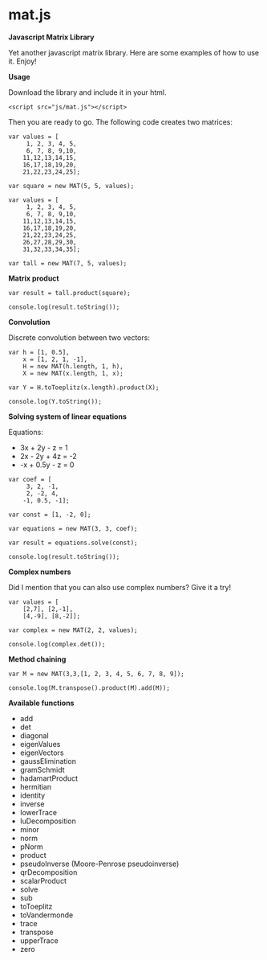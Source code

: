 mat.js
=====

**Javascript Matrix Library**

Yet another javascript matrix library. Here are some examples of how to use it. Enjoy!

**Usage**

Download the library and include it in your html.

```
<script src="js/mat.js"></script>
```

Then you are ready to go. The following code creates two matrices:

```
var values = [
     1, 2, 3, 4, 5,
     6, 7, 8, 9,10,
    11,12,13,14,15,
    16,17,18,19,20,
    21,22,23,24,25];
    
var square = new MAT(5, 5, values);

var values = [
     1, 2, 3, 4, 5,
     6, 7, 8, 9,10,
    11,12,13,14,15,
    16,17,18,19,20,
    21,22,23,24,25,
    26,27,28,29,30,
    31,32,33,34,35];

var tall = new MAT(7, 5, values);
```

**Matrix product**
```
var result = tall.product(square);

console.log(result.toString());
```

**Convolution**

Discrete convolution between two vectors:

```
var h = [1, 0.5],
    x = [1, 2, 1, -1],
    H = new MAT(h.length, 1, h), 
    X = new MAT(x.length, 1, x);

var Y = H.toToeplitz(x.length).product(X);

console.log(Y.toString());
```

**Solving system of linear equations**

Equations:
* 3x + 2y -  z =  1
* 2x - 2y + 4z = -2
* -x + 0.5y - z =  0

```
var coef = [
     3, 2, -1, 
     2, -2, 4, 
    -1, 0.5, -1]; 
    
var const = [1, -2, 0];
    
var equations = new MAT(3, 3, coef);

var result = equations.solve(const);

console.log(result.toString());
```
**Complex numbers**

Did I mention that you can also use complex numbers? Give it a try!

```
var values = [
    [2,7], [2,-1], 
    [4,-9], [8,-2]];

var complex = new MAT(2, 2, values);

console.log(complex.det());
```

**Method chaining**

```
var M = new MAT(3,3,[1, 2, 3, 4, 5, 6, 7, 8, 9]);

console.log(M.transpose().product(M).add(M));
```

**Available functions**

* add
* det
* diagonal
* eigenValues
* eigenVectors
* gaussElimination
* gramSchmidt
* hadamartProduct
* hermitian
* identity
* inverse
* lowerTrace
* luDecomposition
* minor
* norm
* pNorm
* product
* pseudoInverse (Moore-Penrose pseudoinverse)
* qrDecomposition
* scalarProduct
* solve
* sub
* toToeplitz
* toVandermonde
* trace
* transpose
* upperTrace
* zero
